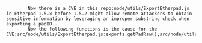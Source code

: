 
            Now there is a CVE in this repo:node/utils/ExportEtherpad.js in Etherpad 1.5.x before 1.5.2 might allow remote attackers to obtain sensitive information by leveraging an improper substring check when exporting a padID..
            Now the following functions is the cause for the CVE:src/node/utils/ExportEtherpad.js:exports.getPadRaw();src/node/utils/ExportEtherpad.js:exports.getPadRaw();
            